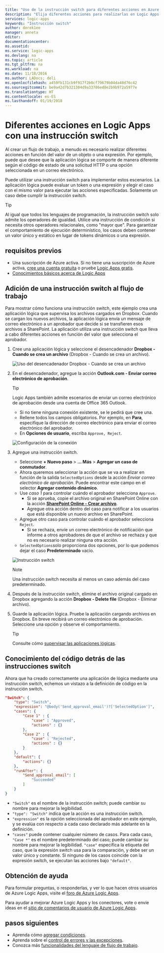 ```yaml
---
title: "Uso de la instrucción switch para diferentes acciones en Azure Logic Apps | Microsoft Docs"
description: "Elija diferentes acciones para realizarlas en Logic Apps en función de los valores de expresión mediante una instrucción switch."
services: logic-apps
keywords: "Instrucción switch"
author: derek1ee
manager: anneta
editor: 
documentationcenter: 
ms.assetid: 
ms.service: logic-apps
ms.devlang: na
ms.topic: article
ms.tgt_pltfrm: na
ms.workload: na
ms.date: 11/18/2016
ms.author: LADocs; deli
ms.openlocfilehash: a459fb131cb9f917f2b0cf79679b04da48d76c42
ms.sourcegitcommit: be9a42d7b321304d9a33786ed8e2b9b972a5977e
ms.translationtype: HT
ms.contentlocale: es-ES
ms.lasthandoff: 01/19/2018
---
```

# <a name="perform-different-actions-in-logic-apps-with-a-switch-statement"></a>Diferentes acciones en Logic Apps con una instrucción switch

Al crear un flujo de trabajo, a menudo es necesario realizar diferentes acciones en función del valor de un objeto o una expresión. Por ejemplo, puede que desee que la aplicación lógica se comporte de manera diferente según el código de estado de una solicitud HTTP o una opción seleccionada en un correo electrónico.

Puede utilizar una instrucción switch para implementar estos escenarios. La aplicación lógica puede evaluar un token o una expresión y elegir el caso con el mismo valor para ejecutar las acciones especificadas. Solamente un caso debe cumplir la instrucción switch.

> [!TIP]
> Al igual que todos los lenguajes de programación, la instrucción switch solo admite los operadores de igualdad. Utilice una instrucción de condición si necesita otros operadores relacionales, como "mayor que".
> Para garantizar el comportamiento de ejecución determinístico, los casos deben contener un valor único y estático en lugar de tokens dinámicos o una expresión.

## <a name="prerequisites"></a>requisitos previos

- Una suscripción de Azure activa. Si no tiene una suscripción de Azure activa, [cree una cuenta gratuita](https://azure.microsoft.com/free/) o pruebe [Logic Apps gratis](https://tryappservice.azure.com/).
- [Conocimientos básicos acerca de Logic Apps](logic-apps-overview.md)

## <a name="add-a-switch-statement-to-your-workflow"></a>Adición de una instrucción switch al flujo de trabajo

Para mostrar cómo funciona una instrucción switch, este ejemplo crea una aplicación lógica que supervisa los archivos cargados en Dropbox. Cuando se cargan los nuevos archivos, la aplicación lógica envía un mensaje de correo electrónico a un aprobador que decide si se transfieren esos archivos a SharePoint. La aplicación utiliza una instrucción switch que lleva a cabo diferentes acciones en función del valor que selecciona el aprobador.

1. Cree una aplicación lógica y seleccione el desencadenador **Dropbox - Cuando se crea un archivo** (Dropbox - Cuando se crea un archivo).

   ![Uso del desencadenador Dropbox - Cuando se crea un archivo](./media/logic-apps-switch-case/dropbox-trigger.jpg)

2. En el desencadenador, agregue la acción **Outlook.com - Enviar correo electrónico de aprobación**.

   > [!TIP]
   > Logic Apps también admite escenarios de enviar un correo electrónico de aprobación desde una cuenta de Office 365 Outlook.

   - Si no tiene ninguna conexión existente, se le pedirá que cree una.
   - Rellene todos los campos obligatorios. Por ejemplo, en **Para**, especifique la dirección de correo electrónico para enviar el correo electrónico del aprobador.
   - En **Opciones de usuario**, escriba `Approve, Reject`.

   ![Configuración de la conexión](./media/logic-apps-switch-case/send-approval-email-action.jpg)

3. Agregue una instrucción switch.

   - Seleccione **+ Nuevo paso** > **... Más** > **Agregar un caso de conmutador**. 
   - Ahora queremos seleccionar la acción que se va a realizar en función de la salida `SelectedOptions` desde la acción *Enviar correo electrónico de aprobación*. 
   Puede encontrar este campo en el selector **Agregar contenido dinámico**.
   - Use *caso 1* para controlar cuándo el aprobador selecciona `Approve`.
     - Si se aprueba, copie el archivo original en SharePoint Online con la acción [**SharePoint Online - Crear archivo**](../connectors/connectors-create-api-sharepointonline.md).
     - Agregue otra acción dentro del caso para notificar a los usuarios que está disponible un nuevo archivo en SharePoint.
   - Agregue otro caso para controlar cuándo el aprobador selecciona `Reject`.
     - Si se rechaza, envíe un correo electrónico de notificación que informe a otros aprobadores de que el archivo se rechaza y que no es necesario realizar ninguna otra acción.
   - `SelectedOptions`solo proporciona dos opciones, por lo que podemos dejar el caso **Predeterminado** vacío.

   ![Instrucción switch](./media/logic-apps-switch-case/switch.jpg)

   > [!NOTE]
   > Una instrucción switch necesita al menos un caso además del caso predeterminado.

4. Después de la instrucción switch, elimine el archivo original cargado en Dropbox agregando la acción **Dropbox - Delete file** (Dropbox - Eliminar archivo).

5. Guarde la aplicación lógica. Pruebe la aplicación cargando archivos en Dropbox. En breve recibirá un correo electrónico de aprobación. Seleccione una opción y observe el comportamiento.

   > [!TIP]
   > Consulte cómo [supervisar las aplicaciones lógicas](logic-apps-monitor-your-logic-apps.md).

## <a name="understand-the-code-behind-switch-statements"></a>Conocimiento del código detrás de las instrucciones switch

Ahora que ha creado correctamente una aplicación de lógica mediante una instrucción switch, echemos un vistazo a la definición de código en la instrucción switch.

```json
"Switch": {
    "type": "Switch",
    "expression": "@body('Send_approval_email')?['SelectedOption']",
    "cases": {
        "Case 1" : {
            "case" : "Approved",
            "actions" : {}
        },
        "Case 2" : {
            "case" : "Rejected",
            "actions" : {}
        }
    },
    "default": {
        "actions": {}
    },
    "runAfter": {
        "Send_approval_email": [
            "Succeeded"
        ]
    }
}
```

* `"Switch"` es el nombre de la instrucción switch; puede cambiar su nombre para mejorar la legibilidad. 
* `"type": "Switch"` indica que la acción es una instrucción switch. 
* `"expression"` es la opción seleccionada del aprobador en este ejemplo, y se evalúa con respecto a cada caso declarado más adelante en la definición. 
* `"cases"` puede contener cualquier número de casos. Para cada caso, `"Case *"` es el nombre predeterminado del caso; puede cambiar su nombre para mejorar la legibilidad. 
`"case"` especifica la etiqueta del caso, que la expresión switch usa para la comparación, y debe ser un valor único y constante. Si ninguno de los casos coincide con la expresión switch, se ejecutan las acciones bajo `"default"`.

## <a name="get-help"></a>Obtención de ayuda

Para formular preguntas, o responderlas, y ver lo que hacen otros usuarios de Azure Logic Apps, visite el [foro de Azure Logic Apps](https://social.msdn.microsoft.com/Forums/en-US/home?forum=azurelogicapps).

Para ayudar a mejorar Azure Logic Apps y los conectores, vote o envíe ideas en el [sitio de comentarios de usuario de Azure Logic Apps](http://aka.ms/logicapps-wish).

## <a name="next-steps"></a>pasos siguientes

- Aprenda cómo [agregar condiciones](logic-apps-use-logic-app-features.md).
- Aprenda sobre el [control de errores y las excepciones](logic-apps-exception-handling.md).
- Conozca más [funcionalidades del lenguaje de flujo de trabajo](logic-apps-author-definitions.md).